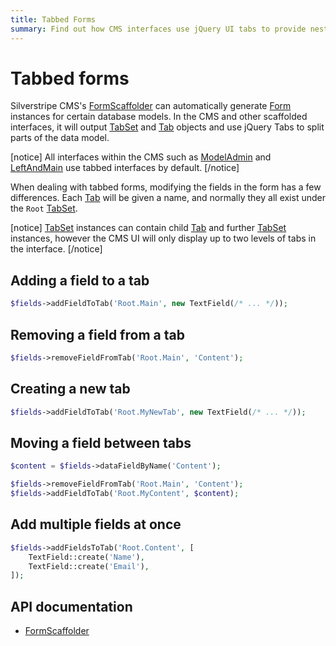 ```yaml
---
title: Tabbed Forms
summary: Find out how CMS interfaces use jQuery UI tabs to provide nested FormFields.
---
```


# Tabbed forms

Silverstripe CMS's [FormScaffolder](api:SilverStripe\Forms\FormScaffolder) can automatically generate [Form](api:SilverStripe\Forms\Form) instances for certain database models. In the
CMS and other scaffolded interfaces, it will output [TabSet](api:SilverStripe\Forms\TabSet) and [Tab](api:SilverStripe\Forms\Tab) objects and use jQuery Tabs to split
parts of the data model.

[notice]
All interfaces within the CMS such as [ModelAdmin](api:SilverStripe\Admin\ModelAdmin) and [LeftAndMain](api:SilverStripe\Admin\LeftAndMain) use tabbed interfaces by default.
[/notice]

When dealing with tabbed forms, modifying the fields in the form has a few differences. Each [Tab](api:SilverStripe\Forms\Tab) will be given a
name, and normally they all exist under the `Root` [TabSet](api:SilverStripe\Forms\TabSet).

[notice]
[TabSet](api:SilverStripe\Forms\TabSet) instances can contain child [Tab](api:SilverStripe\Forms\Tab) and further [TabSet](api:SilverStripe\Forms\TabSet) instances, however the CMS UI will only
display up to two levels of tabs in the interface.
[/notice]

## Adding a field to a tab

```php
$fields->addFieldToTab('Root.Main', new TextField(/* ... */));
```

## Removing a field from a tab

```php
$fields->removeFieldFromTab('Root.Main', 'Content');
```

## Creating a new tab

```php
$fields->addFieldToTab('Root.MyNewTab', new TextField(/* ... */));
```

## Moving a field between tabs

```php
$content = $fields->dataFieldByName('Content');

$fields->removeFieldFromTab('Root.Main', 'Content');
$fields->addFieldToTab('Root.MyContent', $content);
```

## Add multiple fields at once

```php
$fields->addFieldsToTab('Root.Content', [
    TextField::create('Name'),
    TextField::create('Email'),
]);
```

## API documentation

- [FormScaffolder](api:SilverStripe\Forms\FormScaffolder)
